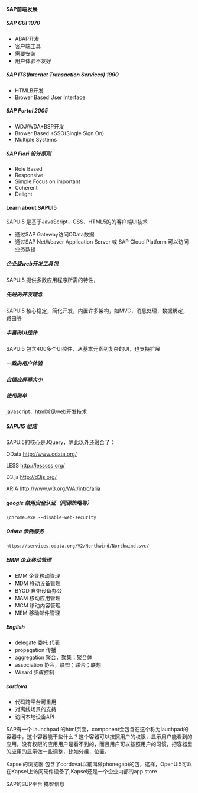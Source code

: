 #### SAP前端发展
##### SAP GUI 1970

- ABAP开发
- 客户端工具
- 需要安装
- 用户体验不友好

##### SAP ITS(Internet Transaction Services) 1990

- HTMLB开发
- Brower Based User Interface

##### SAP Portal 2005

- WDJ/WDA+BSP开发
- Brower Based +SSO(Single Sign On)
- Multiple Systems

##### [SAP Fiori](https://www.sapfioritrial.com/) 设计原则

- Role Based
- Responsive
- Simple Focus on important
- Coherent
- Delight


#### Learn about SAPUI5

SAPUI5 是基于JavaScript、CSS、HTML5的的客户端UI技术

- 通过SAP Gateway访问OData数据
- 通过SAP NetWeaver Application Server 或 SAP Cloud Platform 可以访问业务数据

##### 企业级web开发工具包

SAPUI5 提供多数应用程序所需的特性，

##### 先进的开发理念

SAPUI5 核心稳定，简化开发，内置许多架构，如MVC，消息处理，数据绑定，路由等

##### 丰富的UI控件

SAPUI5 包含400多个UI控件，从基本元素到复杂的UI，也支持扩展

##### 一致的用户体验


##### 自适应屏幕大小


##### 使用简单

javascript、html常见web开发技术


##### SAPUI5 组成
SAPUI5的核心是JQuery，除此以外还融合了：

OData http://www.odata.org/

LESS http://lesscss.org/

D3.js http://d3js.org/

ARIA http://www.w3.org/WAI/intro/aria

##### google 禁用安全认证（同源策略等）

	\chrome.exe --disable-web-security

##### Odata 示例服务

	https://services.odata.org/V2/Northwind/Northwind.svc/



##### EMM 企业移动管理
- EMM 企业移动管理
- MDM 移动设备管理
- BYOD 自带设备办公
- MAM 移动应用管理
- MCM 移动内容管理
- MEM 移动邮件管理

##### English

- delegate 委托 代表
- propagation 传播
- aggregation 聚合，聚集；聚合体
- association 协会，联盟；联合；联想
- Wizard 步骤控制

##### cordova
- 代码跨平台可重用
- 对离线场景的支持
- 访问本地设备API


SAP有一个 launchpad 的html页面，component会包含在这个称为lauchpad的容器中，这个容器能干些什么？这个容器可以按照用户的权限，显示用户能看到的应用，没有权限的应用用户是看不到的，而且用户可以按照用户的习惯，把容器里的应用的显示做一些调整，比如分组，位置。

Kapsel的浏览器  包含了cordova(以前叫做phonegap)的包，这样，OpenUI5可以在Kapsel上访问硬件设备了,Kapsel还是一个企业内部的app
store


SAP的SUP平台
携智信息




